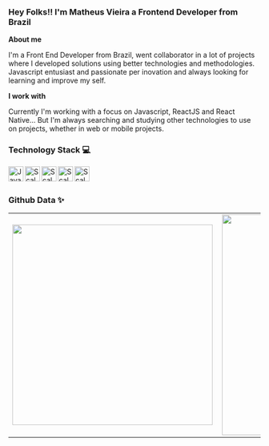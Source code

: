   ### Hey Folks!! I'm Matheus Vieira a Frontend Developer from Brazil

**About me**

I'm a Front End Developer from Brazil, went collaborator in a lot of projects where I developed solutions using better technologies and methodologies. Javascript entusiast and passionate per inovation and always looking for learning and improve my self.

**I work with**

Currently I'm working with a focus on Javascript, ReactJS and React Native... But I'm always searching and studying other technologies to use on projects, whether in web or mobile projects.

### Technology Stack 💻

<img align="left" alt="Java" width="30px" src="https://cdn.svgporn.com/logos/react.svg" />
<img align="left" alt="Scala" width="30px" src="https://cdn.svgporn.com/logos/javascript.svg" />
<img align="left" alt="Scala" width="30px" src="https://cdn.svgporn.com/logos/storybook-icon.svg" />
<img align="left" alt="Scala" width="30px" src="https://cdn.svgporn.com/logos/material-ui.svg" />
<img align="left" alt="Scala" width="30px" src="https://cdn.svgporn.com/logos/gatsby.svg" />

<br />
<br />

### Github Data ✨
<center>
<table>
  <tr>
      <td><img width="400px" align="left" src="https://github-readme-stats.vercel.app/api/top-langs/?username=SrVieira&hide=html&layout=compact&theme=radical" /></td>
      <td><img width="440px" align="left" src="https://github-readme-stats.vercel.app/api?username=SrVieira&theme=radical&show_icons=true" /></td>
  </tr>  
</table>
</center>

